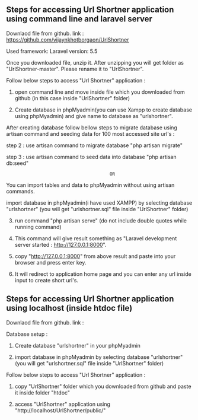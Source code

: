 

Steps for accessing Url Shortner application using command line and laravel server
--------------------------------------------------------------------------------------

Downlaod file from github. link : https://github.com/vijaynkhotborgaon/UrlShortner

Used framework: Laravel
version: 5.5

Once you downloaded file, unzip it. After unzipping you will get folder as "UrlShortner-master". Please rename it to "UrlShortner".

   
Follow below steps to access "Url Shortner" application :

1. open command line and move inside file which you downloaded from github (in this case inside "UrlShortner" folder)


3. Create database in phpMyadmin(you can use Xampp to create database using phpMyadmin) and give name to database as "urlshortner".

  After creating database follow bellow steps to migrate database using artisan command and seeding data for 100 most accessed site    url's :

   step 2 : use artisan command to migrate database "php artisan migrate"
   
   step 3 : use artisan command to seed data into database "php artisan db:seed"

                                           OR
                                           
   You can import tables and data to phpMyadmin without using artisan commands.
   
   import database in phpMyadmin(i have used XAMPP) by selecting database "urlshortner" (you will get "urlshortner.sql" file inside "UrlShortner" folder)
   
   
3. run command "php artisan serve" (do not include double quotes while running command)

4. This command will give result something as "Laravel development server started : <http://127.0.0.1:8000>".

5. copy "http://127.0.0.1:8000" from above result and paste into your browser and press enter key.

6. It will redirect to application home page and you can enter any url inside input to create short url's.




Steps for accessing Url Shortner application using localhost (inside htdoc file)
---------------------------------------------------------------------------------------------

Downlaod file from github. link : 

Database setup :

1. Create database "urlshortner" in your phpMyadmin

2. import database in phpMyadmin by selecting database "urlshortner" (you will get "urlshortner.sql" file inside "UrlShortner" folder)



Follow below steps to access "Url Shortner" application :

1. copy "UrlShortner" folder which you downloaded from github and paste it inside folder "htdoc"

2. access "UrlShortner" application using "http://localhost/UrlShortner/public/"


